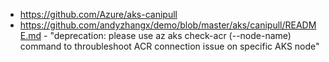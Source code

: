 - https://github.com/Azure/aks-canipull
- https://github.com/andyzhangx/demo/blob/master/aks/canipull/README.md - "deprecation: please use az aks check-acr (--node-name) command to throubleshoot ACR connection issue on specific AKS node"
